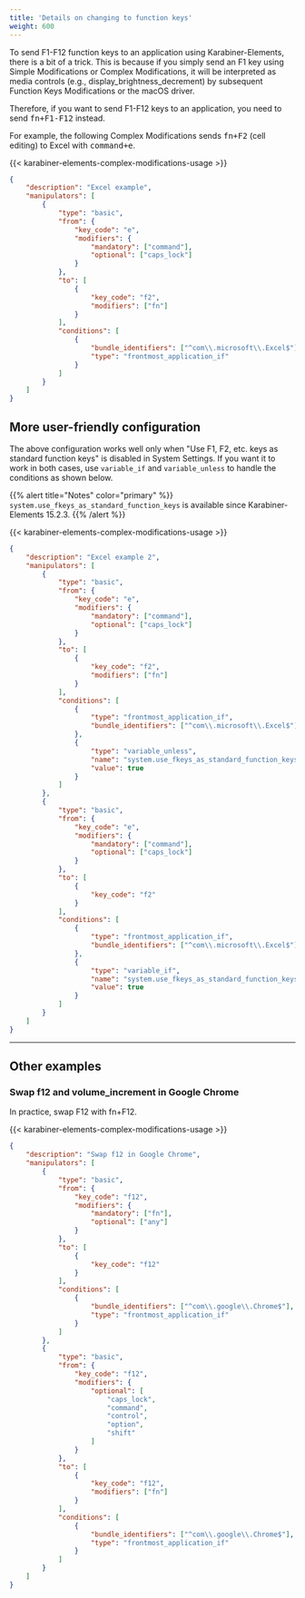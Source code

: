 ```yaml
---
title: 'Details on changing to function keys'
weight: 600
---
```


To send F1-F12 function keys to an application using Karabiner-Elements, there is a bit of a trick.
This is because if you simply send an F1 key using Simple Modifications or Complex Modifications,
it will be interpreted as media controls (e.g., display_brightness_decrement) by subsequent Function Keys Modifications or the macOS driver.

Therefore, if you want to send F1-F12 keys to an application, you need to send <kbd>fn+F1-F12</kbd> instead.

For example, the following Complex Modifications sends <kbd>fn+F2</kbd> (cell editing) to Excel with <kbd>command+e</kbd>.

{{< karabiner-elements-complex-modifications-usage >}}

```json
{
    "description": "Excel example",
    "manipulators": [
        {
            "type": "basic",
            "from": {
                "key_code": "e",
                "modifiers": {
                    "mandatory": ["command"],
                    "optional": ["caps_lock"]
                }
            },
            "to": [
                {
                    "key_code": "f2",
                    "modifiers": ["fn"]
                }
            ],
            "conditions": [
                {
                    "bundle_identifiers": ["^com\\.microsoft\\.Excel$"],
                    "type": "frontmost_application_if"
                }
            ]
        }
    ]
}
```

## More user-friendly configuration

The above configuration works well only when "Use F1, F2, etc. keys as standard function keys" is disabled in System Settings.
If you want it to work in both cases, use `variable_if` and `variable_unless` to handle the conditions as shown below.

{{% alert title="Notes" color="primary" %}}
`system.use_fkeys_as_standard_function_keys` is available since Karabiner-Elements 15.2.3.
{{% /alert %}}

{{< karabiner-elements-complex-modifications-usage >}}

```json
{
    "description": "Excel example 2",
    "manipulators": [
        {
            "type": "basic",
            "from": {
                "key_code": "e",
                "modifiers": {
                    "mandatory": ["command"],
                    "optional": ["caps_lock"]
                }
            },
            "to": [
                {
                    "key_code": "f2",
                    "modifiers": ["fn"]
                }
            ],
            "conditions": [
                {
                    "type": "frontmost_application_if",
                    "bundle_identifiers": ["^com\\.microsoft\\.Excel$"]
                },
                {
                    "type": "variable_unless",
                    "name": "system.use_fkeys_as_standard_function_keys",
                    "value": true
                }
            ]
        },
        {
            "type": "basic",
            "from": {
                "key_code": "e",
                "modifiers": {
                    "mandatory": ["command"],
                    "optional": ["caps_lock"]
                }
            },
            "to": [
                {
                    "key_code": "f2"
                }
            ],
            "conditions": [
                {
                    "type": "frontmost_application_if",
                    "bundle_identifiers": ["^com\\.microsoft\\.Excel$"]
                },
                {
                    "type": "variable_if",
                    "name": "system.use_fkeys_as_standard_function_keys",
                    "value": true
                }
            ]
        }
    ]
}
```

---

## Other examples

### Swap f12 and volume_increment in Google Chrome

In practice, swap F12 with fn+F12.

{{< karabiner-elements-complex-modifications-usage >}}

```json
{
    "description": "Swap f12 in Google Chrome",
    "manipulators": [
        {
            "type": "basic",
            "from": {
                "key_code": "f12",
                "modifiers": {
                    "mandatory": ["fn"],
                    "optional": ["any"]
                }
            },
            "to": [
                {
                    "key_code": "f12"
                }
            ],
            "conditions": [
                {
                    "bundle_identifiers": ["^com\\.google\\.Chrome$"],
                    "type": "frontmost_application_if"
                }
            ]
        },
        {
            "type": "basic",
            "from": {
                "key_code": "f12",
                "modifiers": {
                    "optional": [
                        "caps_lock",
                        "command",
                        "control",
                        "option",
                        "shift"
                    ]
                }
            },
            "to": [
                {
                    "key_code": "f12",
                    "modifiers": ["fn"]
                }
            ],
            "conditions": [
                {
                    "bundle_identifiers": ["^com\\.google\\.Chrome$"],
                    "type": "frontmost_application_if"
                }
            ]
        }
    ]
}
```
